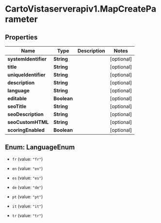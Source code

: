 # CartoVistaserverapiv1.MapCreateParameter

## Properties
Name | Type | Description | Notes
------------ | ------------- | ------------- | -------------
**systemIdentifier** | **String** |  | [optional] 
**title** | **String** |  | [optional] 
**uniqueIdentifier** | **String** |  | [optional] 
**description** | **String** |  | [optional] 
**language** | **String** |  | [optional] 
**editable** | **Boolean** |  | [optional] 
**seoTitle** | **String** |  | [optional] 
**seoDescription** | **String** |  | [optional] 
**seoCustomHTML** | **String** |  | [optional] 
**scoringEnabled** | **Boolean** |  | [optional] 


<a name="LanguageEnum"></a>
## Enum: LanguageEnum


* `fr` (value: `"fr"`)

* `en` (value: `"en"`)

* `es` (value: `"es"`)

* `de` (value: `"de"`)

* `pt` (value: `"pt"`)

* `it` (value: `"it"`)

* `tr` (value: `"tr"`)




